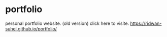 # portfolio
personal portfolio website. (old version) click here to visite. https://ridwan-suhel.github.io/portfolio/
